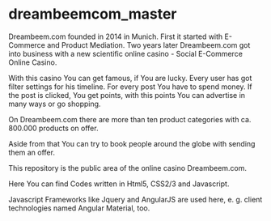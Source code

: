 # dreambeemcom_master

Dreambeem.com founded in 2014 in Munich. First it started with E-Commerce and Product Mediation.
Two years later Dreambeem.com got into business with a new scientific online casino - Social E-Commerce Online Casino.

With this casino You can get famous, if You are lucky.
Every user has got filter settings for his timeline. For every post You have to spend money.
If the post is clicked, You get points, with this points You can advertise in many ways or go shopping.

On Dreambeem.com there are more than ten product categories with ca. 800.000 products on offer.

Aside from that You can try to book people around the globe with sending them an offer.


This repository is the public area of the online casino Dreambeem.com.

Here You can find Codes written in Html5, CSS2/3 and Javascript.

Javascript Frameworks like Jquery and AngularJS are used here, e. g. client technologies named Angular Material, too.
